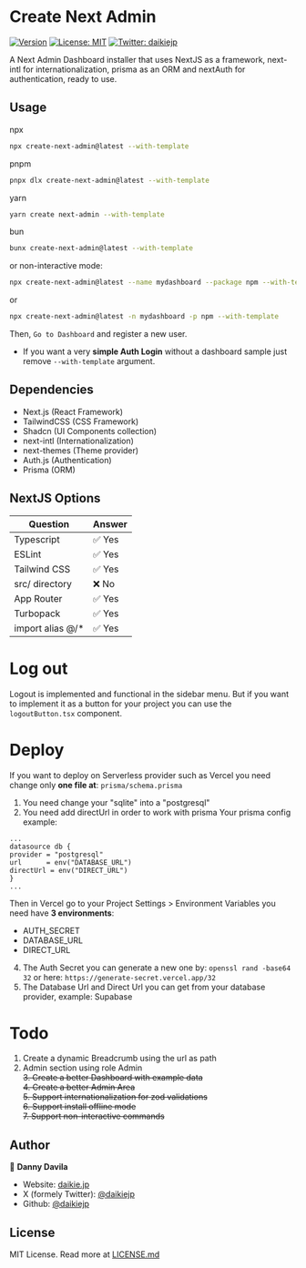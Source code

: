 # Create Next Admin

[![Version](https://img.shields.io/npm/v/create-next-admin.svg)](https://www.npmjs.com/package/create-next-admin)
[![License: MIT](https://img.shields.io/badge/License-MIT-yellow.svg)](#)
[![Twitter: daikiejp](https://img.shields.io/twitter/follow/daikiejp.svg?style=social)](https://twitter.com/daikiejp)

A Next Admin Dashboard installer that uses NextJS as a framework, next-intl for internationalization, prisma as an ORM and nextAuth for authentication, ready to use.

## Usage

npx

```bash
npx create-next-admin@latest --with-template
```

pnpm

```bash
pnpx dlx create-next-admin@latest --with-template
```

yarn

```bash
yarn create next-admin --with-template
```

bun

```bash
bunx create-next-admin@latest --with-template
```

or non-interactive mode:

```bash
npx create-next-admin@latest --name mydashboard --package npm --with-template
```

or

```bash
npx create-next-admin@latest -n mydashboard -p npm --with-template
```

Then, `Go to Dashboard` and register a new user.

- If you want a very **simple Auth Login** without a dashboard sample just remove `--with-template` argument.

## Dependencies

- Next.js (React Framework)
- TailwindCSS (CSS Framework)
- Shadcn (UI Components collection)
- next-intl (Internationalization)
- next-themes (Theme provider)
- Auth.js (Authentication)
- Prisma (ORM)

## NextJS Options

| Question          | Answer |
| ----------------- | ------ |
| Typescript        | ✅ Yes |
| ESLint            | ✅ Yes |
| Tailwind CSS      | ✅ Yes |
| src/ directory    | ❌ No  |
| App Router        | ✅ Yes |
| Turbopack         | ✅ Yes |
| import alias @/\* | ✅ Yes |

# Log out

Logout is implemented and functional in the sidebar menu. But if you want to implement it as a button for your project you can use the `logoutButton.tsx` component.

# Deploy

If you want to deploy on Serverless provider such as Vercel you need change only **one file at**: `prisma/schema.prisma`

1. You need change your "sqlite" into a "postgresql"
2. You need add directUrl in order to work with prisma
   Your prisma config example:

```prisma
...
datasource db {
provider = "postgresql"
url      = env("DATABASE_URL")
directUrl = env("DIRECT_URL")
}
...
```

Then in Vercel go to your Project Settings > Environment Variables you need have **3 environments**:

- AUTH_SECRET
- DATABASE_URL
- DIRECT_URL

4. The Auth Secret you can generate a new one by: `openssl rand -base64 32` or here: `https://generate-secret.vercel.app/32`
5. The Database Url and Direct Url you can get from your database provider, example: Supabase

# Todo

1. Create a dynamic Breadcrumb using the url as path
2. Admin section using role Admin  
   ~~3. Create a better Dashboard with example data~~  
   ~~4. Create a better Admin Area~~  
   ~~5. Support internationalization for zod validations~~  
   ~~6. Support install offline mode~~  
   ~~7. Support non-interactive commands~~

## Author

👤 **Danny Davila**

- Website: [daikie.jp](https://daikie.jp)
- X (formely Twitter): [@daikiejp](https://x.com/daikiejp)
- Github: [@daikiejp](https://github.com/daikiejp)

## License

MIT License. Read more at [LICENSE.md](LICENSE.md)

